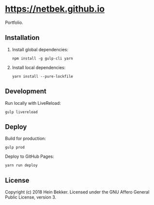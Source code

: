 # https://netbek.github.io

Portfolio.

## Installation

1. Install global dependencies:

    ```shell
    npm install -g gulp-cli yarn
    ```

2. Install local dependencies:

    ```shell
    yarn install --pure-lockfile
    ```

## Development

Run locally with LiveReload:

```shell
gulp livereload
```

## Deploy

Build for production:

```shell
gulp prod
```

Deploy to GitHub Pages:

```shell
yarn run deploy
```

## License

Copyright (c) 2018 Hein Bekker. Licensed under the GNU Affero General Public License, version 3.
